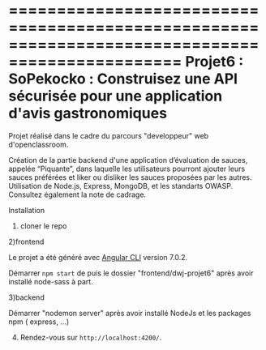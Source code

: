 ================================================================================================
Projet6 : SoPekocko : Construisez une API sécurisée pour une application d'avis gastronomiques
================================================================================================

Projet réalisé dans le cadre du parcours "developpeur" web d'openclassroom.

Création de la partie backend d'une application d’évaluation de sauces, appelée “Piquante”, dans laquelle les utilisateurs pourront ajouter leurs sauces préférées et liker ou disliker les sauces proposées par les autres.
Utilisation de Node.js, Express, MongoDB, et les standarts OWASP.
Consultez également la note de cadrage.


Installation

1) cloner le repo

2)frontend

Le projet a été généré avec [Angular CLI](https://github.com/angular/angular-cli) version 7.0.2.

Démarrer `npm start` de puis le dossier "frontend/dwj-projet6" après avoir installé node-sass à part.

3)backend

Démarrer "nodemon server" après avoir installé NodeJs et les packages npm ( express, ...)

4) Rendez-vous sur `http://localhost:4200/`.



